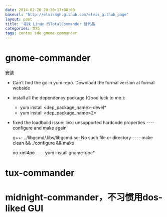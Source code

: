 ```yaml
---
date: 2014-02-20 20:30:17+00:00
baseurl: "http://elvis4gh.github.com/elvis_github_page"
layout: post
title: '寻找 Linux 的TotalCommander 替代品'
categories: 文档
tags: centos sde gnome-commander
---
```



# gnome-commander 
安装

- Can't find the gc in yum repo. Download the formal version at formal webside

- install all the dependency package (Good luck to me.): 
   - yum install <dep_package_name>-devel*
   - yum install <dep_package_name>2*

- fixed the loadbuild issue: 
   link: unsupported hardcode properties  ---- configure and make again

   g++: ../libgcmd/.libs/libgcmd.so: No such file or directory ---- make clean && ./configure && make

   no xml4po  ---- yum install gnome-doc*

# tux-commander  
   
# midnight-commander，不习惯用dos-liked GUI

